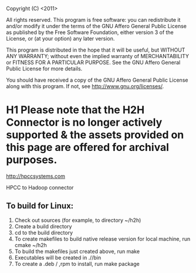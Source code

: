 Copyright (C) <2011> <LexisNexis Risk Data Management Inc.>

All rights reserved. This program is free software: you can redistribute it and/or modify
it under the terms of the GNU Affero General Public License as
published by the Free Software Foundation, either version 3 of the
License, or (at your option) any later version.

This program is distributed in the hope that it will be useful,
but WITHOUT ANY WARRANTY; without even the implied warranty of
MERCHANTABILITY or FITNESS FOR A PARTICULAR PURPOSE. See the
GNU Affero General Public License for more details.

You should have received a copy of the GNU Affero General Public License
along with this program. If not, see <http://www.gnu.org/licenses/>.


# H1 Please note that the H2H Connector is no longer actively supported & the assets provided on this page are offered for archival purposes.

http://hpccsystems.com

HPCC to Hadoop connector

To build for Linux:
-------------------

1. Check out sources (for example, to directory ~/h2h)
2. Create a build directory
3. cd to the build directory
4. To create makefiles to build native release version for local machine, run cmake ~/h2h
5. To build the makefiles just created above, run make
6. Executables will be created in ./<releasemode>/bin
7. To create a .deb / ,rpm to install, run make package
